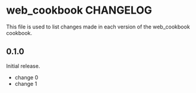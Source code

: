 # web_cookbook CHANGELOG

This file is used to list changes made in each version of the web_cookbook cookbook.

## 0.1.0

Initial release.

- change 0
- change 1
